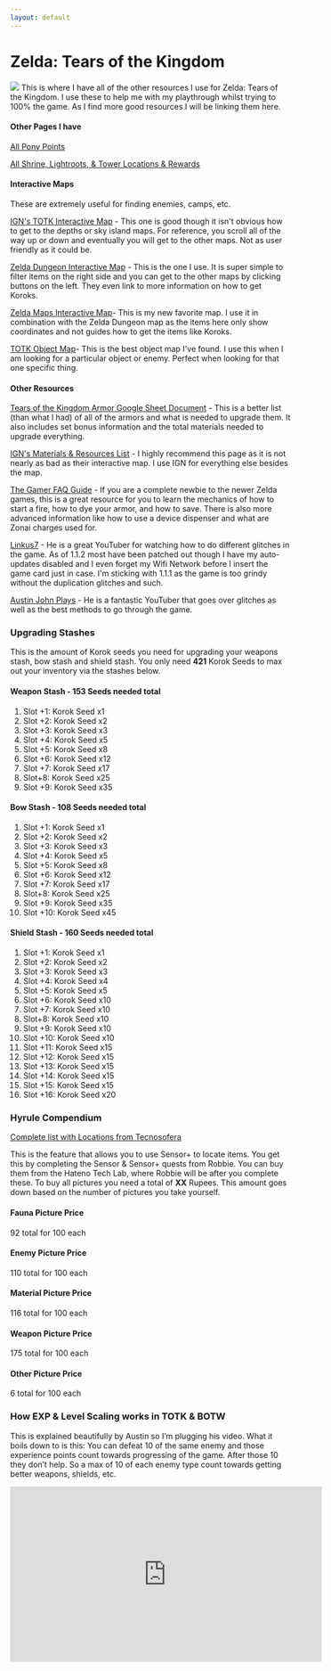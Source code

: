 ```yaml
---
layout: default
---
```

# Zelda: Tears of the Kingdom
<img src="https://www.zeldadungeon.net/wp-content/uploads/2023/05/Tears-of-the-Kingdom-Official-Art.jpg">
This is where I have all of the other resources I use for Zelda: Tears of the Kingdom. I use these to help me with my playthrough whilst trying to 100% the game. As I find more good resources I will be linking them here.

#### Other Pages I have
[All Pony Points](../../botw-totk/totk/allponypoints.html)

[All Shrine, Lightroots, & Tower Locations & Rewards](../../botw-totk/totk/allshrinelighttower.html)
<h4>Interactive Maps</h4>
These are extremely useful for finding enemies, camps, etc.

<a href="https://www.ign.com/maps/the-legend-of-zelda-tears-of-the-kingdom/hyrule" target="_blank">IGN's TOTK Interactive Map</a> - This one is good though it isn't obvious how to get to the depths or sky island maps. For reference, you scroll all of the way up or down and eventually you will get to the other maps. Not as user friendly as it could be.

<a href="https://www.zeldadungeon.net/tears-of-the-kingdom-interactive-map" target="_blank">Zelda Dungeon Interactive Map</a> - This is the one I use. It is super simple to filter items on the right side and you can get to the other maps by clicking buttons on the left. They even link to more information on how to get Koroks.

<a href="https://zeldamaps.com/?game=TotK&map=2102&subMap=2102" target="_blank">Zelda Maps Interactive Map</a>- This is my new favorite map. I use it in combination with the Zelda Dungeon map as the items here only show coordinates and not guides how to get the items like Koroks.

[TOTK Object Map](https://objmap-totk.zeldamods.org/#/map/z3,0,0)- This is the best object map I've found. I use this when I am looking for a particular object or enemy. Perfect when looking for that one specific thing.

<h4>Other Resources</h4>
<a href="https://docs.google.com/spreadsheets/d/1an06KpSDgW0MLfFs346EOXXBhElYuzTvPhdxXp6T8Hs/edit#gid=750468372" target="_blank">Tears of the Kingdom Armor Google Sheet Document</a> - This is a better list (than what I had) of all of the armors and what is needed to upgrade them. It also includes set bonus information and the total materials needed to upgrade everything.

<a href="https://www.ign.com/wikis/the-legend-of-zelda-tears-of-the-kingdom/Materials_and_Resources_List">IGN's Materials &amp; Resources List</a> - I highly recommend this page as it is not nearly as bad as their interactive map. I use IGN for everything else besides the map.

<a href="https://www.thegamer.com/legend-of-zelda-tears-of-the-kingdom-totk-faq-information-guide/">The Gamer FAQ Guide</a> - If you are a complete newbie to the newer Zelda games, this is a great resource for you to learn the mechanics of how to start a fire, how to dye your armor, and how to save. There is also more advanced information like how to use a device dispenser and what are Zonai charges used for.

<a href="https://www.youtube.com/@Linkus7">Linkus7</a> - He is a great YouTuber for watching how to do different glitches in the game. As of 1.1.2 most have been patched out though I have my auto-updates disabled and I even forget my Wifi Network before I insert the game card just in case. I'm sticking with 1.1.1 as the game is too grindy without the duplication glitches and such.

<a href="https://www.youtube.com/@AustinJohnPlays">Austin John Plays</a> - He is a fantastic YouTuber that goes over glitches as well as the best methods to go through the game.

### Upgrading Stashes
This is the amount of Korok seeds you need for upgrading your weapons stash, bow stash and shield stash. You only need **421** Korok Seeds to max out your inventory via the stashes below.

#### Weapon Stash - 153 Seeds needed total
1. Slot +1: Korok Seed x1
2. Slot +2: Korok Seed x2
3. Slot +3: Korok Seed x3
4. Slot +4: Korok Seed x5
5. Slot +5: Korok Seed x8
6. Slot +6: Korok Seed x12
7. Slot +7: Korok Seed x17
8. Slot+8: Korok Seed x25
9. Slot +9: Korok Seed x35

#### Bow Stash - 108 Seeds needed total
1. Slot +1: Korok Seed x1
2. Slot +2: Korok Seed x2
3. Slot +3: Korok Seed x3
4. Slot +4: Korok Seed x5
5. Slot +5: Korok Seed x8
6. Slot +6: Korok Seed x12
7. Slot +7: Korok Seed x17
8. Slot+8: Korok Seed x25
9. Slot +9: Korok Seed x35
10. Slot +10: Korok Seed x45

#### Shield Stash - 160 Seeds needed total
1. Slot +1: Korok Seed x1
2. Slot +2: Korok Seed x2
3. Slot +3: Korok Seed x3
4. Slot +4: Korok Seed x4
5. Slot +5: Korok Seed x5
6. Slot +6: Korok Seed x10
7. Slot +7: Korok Seed x10
8. Slot+8: Korok Seed x10
9. Slot +9: Korok Seed x10
10. Slot +10: Korok Seed x10
11. Slot +11: Korok Seed x15
12. Slot +12: Korok Seed x15
13. Slot +13: Korok Seed x15
14. Slot +14: Korok Seed x15
15. Slot +15: Korok Seed x15
16. Slot +16: Korok Seed x20

### Hyrule Compendium
<a href="https://www.latecnosfera.com/2023/05/zelda-totk-complete-hyrule-compendium.html" target="_blank">Complete list with Locations from Tecnosofera</a>

This is the feature that allows you to use Sensor+ to locate items. You get this by completing the Sensor & Sensor+ quests from Robbie. You can buy them from the Hateno Tech Lab, where Robbie will be after you complete these.
To buy all pictures you need a total of **XX** Rupees. This amount goes down based on the number of pictures you take yourself.
#### Fauna Picture Price
92 total for 100 each
#### Enemy Picture Price
110 total for 100 each
#### Material Picture Price
116 total for 100 each
#### Weapon Picture Price
175 total for 100 each
#### Other Picture Price
6 total for 100 each

### How EXP & Level Scaling works in TOTK & BOTW
This is explained beautifully by Austin so I’m plugging his video. What it boils down to is this:
You can defeat 10 of the same enemy and those experience points count towards progressing of the game. After those 10 they don’t help. So a max of 10 of each enemy type count towards getting better weapons, shields, etc.
<iframe width="560" height="315" src="https://www.youtube.com/embed/jQrsv__ObC4" title="YouTube video player" frameborder="0" allow="accelerometer; autoplay; clipboard-write; encrypted-media; gyroscope; picture-in-picture; web-share" allowfullscreen></iframe>

